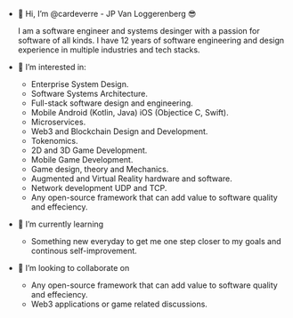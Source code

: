 - 👋 Hi, I’m @cardeverre - JP Van Loggerenberg 😎

   I am a software engineer and systems desinger with a passion for software of all kinds.
   I have 12 years of software engineering and design experience in multiple industries and tech stacks.

- 👀 I’m interested in:
  - Enterprise System Design.
  - Software Systems Architecture.
  - Full-stack software design and engineering.
  - Mobile Android (Kotlin, Java) iOS (Objectice C, Swift).
  - Microservices.
  - Web3 and Blockchain Design and Development.
  - Tokenomics.
  - 2D and 3D Game Development.
  - Mobile Game Development.
  - Game design, theory and Mechanics.
  - Augmented and Virtual Reality hardware and software.
  - Network development UDP and TCP.
  - Any open-source framework that can add value to software quality and effeciency.
  
- 🌱 I’m currently learning
  - Something new everyday to get me one step closer to my goals and continous self-improvement.
  
- 💞️ I’m looking to collaborate on
  - Any open-source framework that can add value to software quality and effeciency. 
  - Web3 applications or game related discussions.
 
<!---
cardeverre/cardeverre is a ✨ special ✨ repository because its `README.md` (this file) appears on your GitHub profile.
You can click the Preview link to take a look at your changes.
--->

